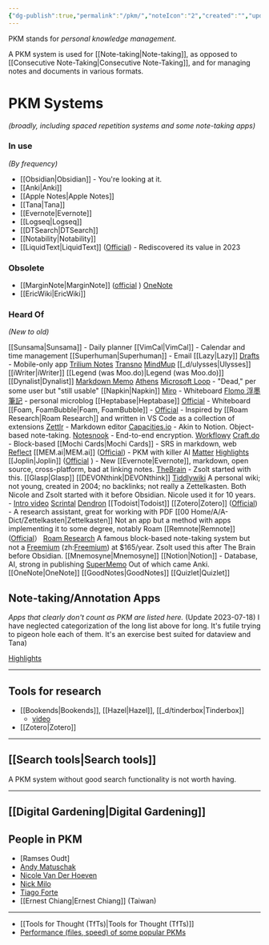 ```yaml
---
{"dg-publish":true,"permalink":"/pkm/","noteIcon":"2","created":"","updated":""}
---
```


PKM stands for *personal knowledge management*.

A PKM system is used for [[Note-taking\|Note-taking]], as opposed to [[Consecutive Note-Taking\|Consecutive Note-Taking]], and for managing notes and documents in various formats.

# PKM Systems
*(broadly, including spaced repetition systems and some note-taking apps)*

### In use
*(By frequency)*
- [[Obsidian\|Obsidian]] - You're looking at it.
- [[Anki\|Anki]]
- [[Apple Notes\|Apple Notes]]
- [[Tana\|Tana]]
- [[Evernote\|Evernote]]
- [[Logseq\|Logseq]]
- [[DTSearch\|DTSearch]]
- [[Notability\|Notability]]
- [[LiquidText\|LiquidText]] ([Official](https://www.liquidtext.net/)) - Rediscovered its value in 2023

### Obsolete
- [[MarginNote\|MarginNote]] ([official](https://www.marginnote.com/) )
 [OneNote](https://www.microsoft.com/en-us/microsoft-365/onenote/digital-note-taking-app)
- [[EricWiki\|EricWiki]]

### Heard Of
*(New to old)*

[[Sunsama\|Sunsama]] - Daily planner
[[VimCal\|VimCal]] - Calendar and time management
[[Superhuman\|Superhuman]] - Email
[[Lazy\|Lazy]]
[Drafts](https://getdrafts.com/) - Mobile-only app
[Trilium Notes](https://flathub.org/apps/com.github.zadam.trilium)
[Transno](https://transno.com/)
[MindMup](https://www.mindmup.com/)
[[_d/ulysses\|Ulysses]]
[[iWriter\|iWriter]]
[[Legend (was Moo.do)\|Legend (was Moo.do)]]
[[Dynalist\|Dynalist]]
[Markdown Memo](https://marketplace.visualstudio.com/items?itemName=svsool.markdown-memo)
[Athens](https://github.com/athensresearch/athens/releases)
[Microsoft Loop](https://www.microsoft.com/en-us/microsoft-loop) - "Dead," per some user but "still usable"
[[Napkin\|Napkin]]
[Miro](https://miro.com/) - Whiteboard
[Flomo 浮墨筆記](https://flomoapp.com/login) - personal microblog
[[Heptabase\|Heptabase]] [Official](https://heptabase.com/) - Whiteboard
[[Foam, FoamBubble\|Foam, FoamBubble]] - [Official](https://github.com/foambubble/foam) - Inspired by [[Roam Research\|Roam Research]] and written in VS Code as a collection of extensions
[Zettlr](https://www.zettlr.com/) - Markdown editor
[Capacities.io](https://capacities.io/) - Akin to Notion. Object-based note-taking.
[Notesnook](https://notesnook.com/) - End-to-end encryption.
[Workflowy](https://workflowy.com/)
[Craft.do](https://www.craft.do/) - Block-based
[[Mochi Cards\|Mochi Cards]] - SRS in markdown, web
[Reflect](https://reflect.app/)
[[MEM.ai\|MEM.ai]] ([Official](https://mem.ai/)) - PKM with killer AI
[Matter](https://hq.getmatter.com/)
[Highlights](https://highlightsapp.net/)
[[Joplin\|Joplin]] ([Official](https://joplinapp.org/) ) - New [[Evernote\|Evernote]], markdown, open source, cross-platform, bad at linking notes.
[TheBrain](https://www.thebrain.com/) - Zsolt started with this.
[[Glasp\|Glasp]]
[[DEVONthink\|DEVONthink]]
[Tiddlywiki](https://tiddlywiki.com/) 
	A personal wiki; not young, created in 2004; no backlinks; not really a Zettelkasten. Both Nicole and Zsolt started with it before Obsidian. Nicole used it for 10 years.
	- [Intro video](https://www.youtube.com/watch?v=CNCM_-Hgf3M)
[Scrintal](https://www.scrintal.com/)
[Dendron](https://www.dendron.so)
[[Todoist\|Todoist]]
[[Zotero\|Zotero]] ([Official](https://www.zotero.org/)) - A research assistant, great for working with PDF
[[00 Home/A/A-Dict/Zettelkasten\|Zettelkasten]]
	Not an app but a method with apps implementing it to some degree, notably Roam
[[Remnote\|Remnote]] ([Official](https://www.remnote.com/)） 
[Roam Research](https://roamresearch.com/)
	A famous block-based note-taking system but not a [Freemium](https://en.wikipedia.org/wiki/Freemium) (zh:[Freemium](https://zh.wikipedia.org/wiki/Freemium)) at $165/year. Zsolt used this after The Brain before Obsidian.
[[Mnemosyne\|Mnemosyne]]
[[Notion\|Notion]] - Database, AI, strong in publishing
[SuperMemo](https://en.wikipedia.org/wiki/SuperMemo)
	Out of which came Anki.
[[OneNote\|OneNote]]
[[GoodNotes\|GoodNotes]]
[[Quizlet\|Quizlet]]

## Note-taking/Annotation Apps
*Apps that clearly don't count as PKM are listed here.* 
(Update 2023-07-18) I have neglected categorization of the long list above for long. It's futile trying to pigeon hole each of them. It's an exercise best suited for dataview and Tana)

[Highlights](https://highlightsapp.net/)

---
## Tools for research
- [[Bookends\|Bookends]], [[Hazel\|Hazel]], [[_d/tinderbox\|Tinderbox]]
	- [video](https://www.youtube.com/watch?v=NZgI9uq7EQU)
- [[Zotero\|Zotero]]

---
## [[Search tools\|Search tools]]
A PKM system without good search functionality is not worth having.

---
## [[Digital Gardening\|Digital Gardening]]

## People in PKM

- [Ramses Oudt]
- [Andy Matuschak](https://notes.andymatuschak.org/About_these_notes)
- [Nicole Van Der Hoeven](https://nicolevanderhoeven.com/)
- [Nick Milo](https://www.linkingyourthinking.com/)
- [Tiago Forte](https://fortelabs.com/)
- [[Ernest Chiang\|Ernest Chiang]] (Taiwan)

---
- [[Tools for Thought (TfTs)\|Tools for Thought (TfTs)]]
- [Performance (files, speed) of some popular PKMs](https://www.goedel.io/p/tft-performance-interim-results)